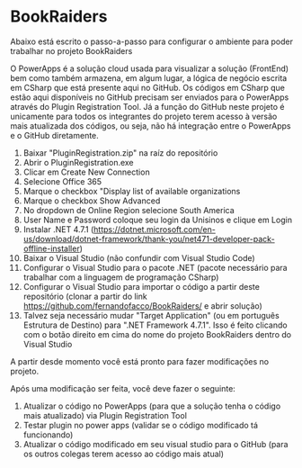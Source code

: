 # BookRaiders

Abaixo está escrito o passo-a-passo para configurar o ambiente para poder trabalhar no projeto BookRaiders

O PowerApps é a solução cloud usada para visualizar a solução (FrontEnd) bem como também armazena, em algum lugar, a lógica de negócio escrita em CSharp que está presente aqui no GitHub.
Os códigos em CSharp que estão aqui disponíveis no GitHub precisam ser enviados para o PowerApps através do Plugin Registration Tool. Já a função do GitHub neste projeto é unicamente para todos os integrantes do projeto terem acesso à versão mais atualizada dos códigos, ou seja, não há integração entre o PowerApps e o GitHub diretamente.

1. Baixar "PluginRegistration.zip" na raíz do repositório
2. Abrir o PluginRegistration.exe
3. Clicar em Create New Connection
4. Selecione Office 365
5. Marque o checkbox "Display list of available organizations
6. Marque o checkbox Show Advanced
7. No dropdown de Online Region selecione South America
8. User Name e Password coloque seu login da Unisinos e clique em Login
9. Instalar .NET 4.7.1 (https://dotnet.microsoft.com/en-us/download/dotnet-framework/thank-you/net471-developer-pack-offline-installer)
10. Baixar o Visual Studio (não confundir com Visual Studio Code)
11. Configurar o Visual Studio para o pacote .NET (pacote necessário para trabalhar com a linguagem de programação CSharp)
12. Configurar o Visual Studio para importar o código a partir deste repositório (clonar a partir do link https://github.com/fernandofacco/BookRaiders/ e abrir solução)
13. Talvez seja necessário mudar "Target Application" (ou em português Estrutura de Destino) para ".NET Framework 4.7.1". Isso é feito clicando com o botão direito em cima do nome do projeto BookRaiders dentro do Visual Studio

A partir desde momento você está pronto para fazer modificações no projeto.

Após uma modificação ser feita, você deve fazer o seguinte:


1. Atualizar o código no PowerApps (para que a solução tenha o código mais atualizado) via Plugin Registration Tool
2. Testar plugin no power apps (validar se o código modificado tá funcionando)
3. Atualizar o código modificado em seu visual studio para o GitHub (para os outros colegas terem acesso ao código mais atual)
